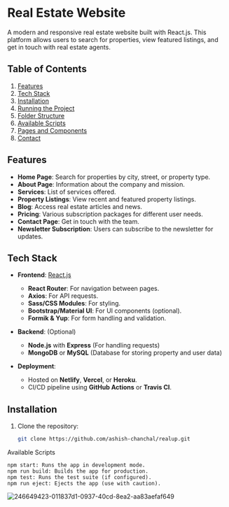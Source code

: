 # Real Estate Website

A modern and responsive real estate website built with React.js. This platform allows users to search for properties, view featured listings, and get in touch with real estate agents.

## Table of Contents
1. [Features](#features)
2. [Tech Stack](#tech-stack)
3. [Installation](#installation)
4. [Running the Project](#running-the-project)
5. [Folder Structure](#folder-structure)
6. [Available Scripts](#available-scripts)
7. [Pages and Components](#pages-and-components)
8. [Contact](#contact)

## Features

- **Home Page**: Search for properties by city, street, or property type.
- **About Page**: Information about the company and mission.
- **Services**: List of services offered.
- **Property Listings**: View recent and featured property listings.
- **Blog**: Access real estate articles and news.
- **Pricing**: Various subscription packages for different user needs.
- **Contact Page**: Get in touch with the team.
- **Newsletter Subscription**: Users can subscribe to the newsletter for updates.

## Tech Stack

- **Frontend**: [React.js](https://reactjs.org/)
  - **React Router**: For navigation between pages.
  - **Axios**: For API requests.
  - **Sass/CSS Modules**: For styling.
  - **Bootstrap/Material UI**: For UI components (optional).
  - **Formik & Yup**: For form handling and validation.
  
- **Backend**: (Optional)
  - **Node.js** with **Express** (For handling requests)
  - **MongoDB** or **MySQL** (Database for storing property and user data)

- **Deployment**:
  - Hosted on **Netlify**, **Vercel**, or **Heroku**.
  - CI/CD pipeline using **GitHub Actions** or **Travis CI**.

## Installation

1. Clone the repository:
   ```bash
   git clone https://github.com/ashish-chanchal/realup.git

Available Scripts
```
npm start: Runs the app in development mode.
npm run build: Builds the app for production.
npm test: Runs the test suite (if configured).
npm run eject: Ejects the app (use with caution).
```

![246649423-011837d1-0937-40cd-8ea2-aa83aefaf649](https://github.com/user-attachments/assets/d57c0ac2-437b-4208-b0b6-e040449f2bf5)


